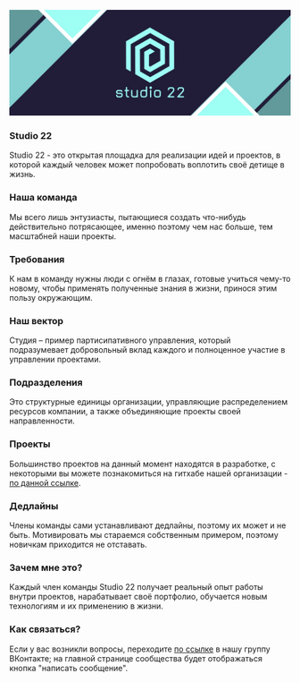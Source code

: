 ![Image alt](assets/studio-logo.jpg)
### Studio 22
Studio 22 - это открытая площадка для реализации идей и проектов, в которой каждый человек может попробовать воплотить своё детище в жизнь.

### Наша команда
Мы всего лишь энтузиасты, пытающиеся создать что-нибудь действительно потрясающее, именно поэтому чем нас больше, тем масштабней наши проекты.

### Требования
К нам в команду нужны люди с огнём в глазах, готовые учиться чему-то новому, чтобы применять полученные знания в жизни, принося этим пользу окружающим.

### Наш вектор
Cтудия – пример партисипативного управления, который подразумевает добровольный вклад каждого и полноценное участие в управлении проектами.

### Подразделения
Это структурные единицы организации, управляющие распределением ресурсов компании, а также объединяющие проекты своей направленности.

### Проекты
Большинство проектов на данный момент находятся в разработке, с некоторыми вы можете познакомиться на гитхабе нашей организации - [по данной ссылке](https://github.com/std-22).

### Дедлайны
Члены команды сами устанавливают дедлайны, поэтому их может и не быть. Мотивировать мы стараемся собственным примером, поэтому новичкам приходится не отставать.

### Зачем мне это?
Каждый член команды Studio 22 получает реальный опыт работы внутри проектов, нарабатывает своё портфолио, обучается новым технологиям и их применению в жизни.

### Как связаться?
Если у вас возникли вопросы, переходите [по ссылке](https://vk.com/std_22) в нашу группу ВКонтакте; на главной странице сообщества будет отображаться кнопка "написать сообщение".
